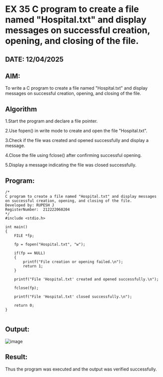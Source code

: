 # EX 35 C program to create a file named "Hospital.txt" and display messages on successful creation, opening, and closing of the file.
## DATE: 12/04/2025
## AIM:
To write a C program to create a file named "Hospital.txt" and display messages on successful creation, opening, and closing of the file.

## Algorithm
1.Start the program and declare a file pointer.

2.Use fopen() in write mode to create and open the file "Hospital.txt".

3.Check if the file was created and opened successfully and display a message.

4.Close the file using fclose() after confirming successful opening.

5.Display a message indicating the file was closed successfully. 

## Program:
```
/*
C program to create a file named "Hospital.txt" and display messages on successful creation, opening, and closing of the file.
Developed by: RUPESH J
RegisterNumber:  212222060204
*/
#include <stdio.h>

int main()
{
    FILE *fp;

    fp = fopen("Hospital.txt", "w");

    if(fp == NULL)
    {
        printf("File creation or opening failed.\n");
        return 1;
    }

    printf("File 'Hospital.txt' created and opened successfully.\n");

    fclose(fp);

    printf("File 'Hospital.txt' closed successfully.\n");

    return 0;
}


```

## Output:

![image](https://github.com/user-attachments/assets/203da4b4-ba2b-4776-9804-8bf72ffe9524)


## Result:
Thus the program was executed and the output was verified successfully.
